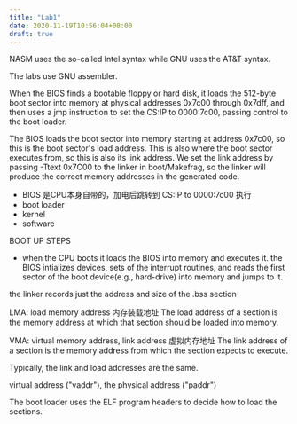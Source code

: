 ```yaml
---
title: "Lab1"
date: 2020-11-19T10:56:04+08:00
draft: true
---
```


NASM uses the so-called Intel syntax while GNU uses the AT&T syntax. 

The labs use GNU assembler.

When the BIOS finds a bootable floppy or hard disk, it loads the 512-byte boot sector into memory at physical addresses 0x7c00 through 0x7dff, and then uses a jmp instruction to set the CS:IP to 0000:7c00, passing control to the boot loader. 

The BIOS loads the boot sector into memory starting at address 0x7c00, so this is the boot sector's load address. This is also where the boot sector executes from, so this is also its link address. We set the link address by passing -Ttext 0x7C00 to the linker in boot/Makefrag, so the linker will produce the correct memory addresses in the generated code.

- BIOS 是CPU本身自带的，加电后跳转到  CS:IP to 0000:7c00 执行
- boot loader
- kernel
- software

BOOT UP STEPS
- when the CPU boots it loads the BIOS into memory and executes it. the BIOS intializes devices, sets of the interrupt routines, and reads the first sector of the boot device(e.g., hard-drive) into memory and jumps to it.

the linker records just the address and size of the .bss section

LMA: load memory address 内存装载地址
    The load address of a section is the memory address at which that section should be loaded into memory.

VMA: virtual memory address, link address 虚拟内存地址
    The link address of a section is the memory address from which the section expects to execute.

Typically, the link and load addresses are the same. 

virtual address ("vaddr"), the physical address ("paddr")

The boot loader uses the ELF program headers to decide how to load the sections. 